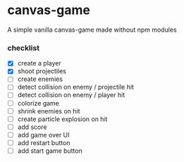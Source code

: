 # canvas-game

A simple vanilla canvas-game made without npm modules

### checklist

- [x] create a player
- [x] shoot projectiles
- [ ] create enemies
- [ ] detect collision on enemy / projectile hit
- [ ] detect collision on enemy / player hit
- [ ] colorize game
- [ ] shrink enemies on hit
- [ ] create particle explosion on hit
- [ ] add score
- [ ] add game over UI
- [ ] add restart button
- [ ] add start game button
